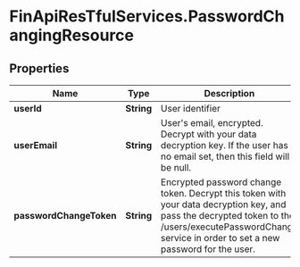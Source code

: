 # FinApiResTfulServices.PasswordChangingResource

## Properties
Name | Type | Description | Notes
------------ | ------------- | ------------- | -------------
**userId** | **String** | User identifier | 
**userEmail** | **String** | User's email, encrypted. Decrypt with your data decryption key. If the user has no email set, then this field will be null. | [optional] 
**passwordChangeToken** | **String** | Encrypted password change token. Decrypt this token with your data decryption key, and pass the decrypted token to the /users/executePasswordChange service in order to set a new password for the user. | 


